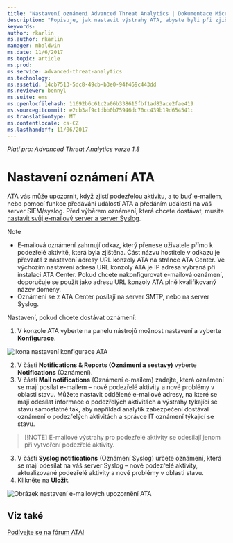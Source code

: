 ```yaml
---
title: "Nastavení oznámení Advanced Threat Analytics | Dokumentace Microsoftu"
description: "Popisuje, jak nastavit výstrahy ATA, abyste byli při zjištění podezřelých aktivit upozorněni."
keywords: 
author: rkarlin
ms.author: rkarlin
manager: mbaldwin
ms.date: 11/6/2017
ms.topic: article
ms.prod: 
ms.service: advanced-threat-analytics
ms.technology: 
ms.assetid: 14cb7513-5dc8-49cb-b3e0-94f469c443dd
ms.reviewer: bennyl
ms.suite: ems
ms.openlocfilehash: 11692b6c61c2a06b338615fbf1ad83ace2fae419
ms.sourcegitcommit: e2cb3af9c1dbb0b75946dc70cc439b19d654541c
ms.translationtype: MT
ms.contentlocale: cs-CZ
ms.lasthandoff: 11/06/2017
---
```

*Platí pro: Advanced Threat Analytics verze 1.8*



# <a name="set-ata-notifications"></a>Nastavení oznámení ATA
ATA vás může upozornit, když zjistí podezřelou aktivitu, a to buď e-mailem, nebo pomocí funkce předávání událostí ATA a předáním události na váš server SIEM/syslog. Před výběrem oznámení, která chcete dostávat, musíte [nastavit svůj e-mailový server a server Syslog](setting-syslog-email-server-settings.md).

> [!NOTE]
> -   E-mailová oznámení zahrnují odkaz, který přenese uživatele přímo k podezřelé aktivitě, která byla zjištěna. Část názvu hostitele v odkazu je převzatá z nastavení adresy URL konzoly ATA na stránce ATA Center. Ve výchozím nastavení adresa URL konzoly ATA je IP adresa vybraná při instalaci ATA Center.  Pokud chcete nakonfigurovat e-mailová oznámení, doporučuje se použít jako adresu URL konzoly ATA plně kvalifikovaný název domény.
> -   Oznámení se z ATA Center posílají na server SMTP, nebo na server Syslog.


Nastavení, pokud chcete dostávat oznámení:


1. V konzole ATA vyberte na panelu nástrojů možnost nastavení a vyberte **Konfigurace**.

![Ikona nastavení konfigurace ATA](media/ATA-config-icon.png)

2. V části **Notifications & Reports (Oznámení a sestavy)** vyberte **Notifications** (Oznámení).
3. V části **Mail notifications** (Oznámení e-mailem) zadejte, která oznámení se mají posílat e-mailem – nové podezřelé aktivity a nové problémy v oblasti stavu. Můžete nastavit oddělené e-mailové adresy, na které se mají odesílat informace o podezřelých aktivitách a výstrahy týkající se stavu samostatně tak, aby například analytik zabezpečení dostával oznámení o podezřelých aktivitách a správce IT oznámení týkající se stavu.
>   [!NOTE]
>   E-mailové výstrahy pro podezřelé aktivity se odesílají jenom při vytvoření podezřelé aktivity.
3. V části **Syslog notifications** (Oznámení Syslog) určete oznámení, která se mají odesílat na váš server Syslog – nové podezřelé aktivity, aktualizované podezřelé aktivity a nové problémy v oblasti stavu.
5. Klikněte na **Uložit**.

![Obrázek nastavení e-mailových upozornění ATA](media/ata-mail-notification-settings.png)




## <a name="see-also"></a>Viz také
[Podívejte se na fórum ATA!](https://social.technet.microsoft.com/Forums/security/home?forum=mata)

